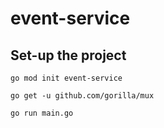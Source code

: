 # event-service

## Set-up the project

`go mod init event-service`

`go get -u github.com/gorilla/mux`

`go run main.go`
